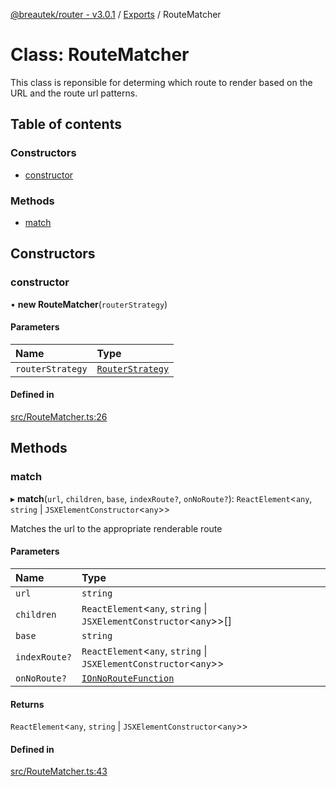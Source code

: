 [@breautek/router - v3.0.1](../README.md) / [Exports](../modules.md) / RouteMatcher

# Class: RouteMatcher

This class is reponsible for determing which route to render
based on the URL and the route url patterns.

## Table of contents

### Constructors

- [constructor](RouteMatcher.md#constructor)

### Methods

- [match](RouteMatcher.md#match)

## Constructors

### constructor

• **new RouteMatcher**(`routerStrategy`)

#### Parameters

| Name | Type |
| :------ | :------ |
| `routerStrategy` | [`RouterStrategy`](RouterStrategy.md) |

#### Defined in

[src/RouteMatcher.ts:26](https://github.com/breautek/router/blob/c2e6307/src/RouteMatcher.ts#L26)

## Methods

### match

▸ **match**(`url`, `children`, `base`, `indexRoute?`, `onNoRoute?`): `ReactElement`<`any`, `string` \| `JSXElementConstructor`<`any`\>\>

Matches the url to the appropriate renderable route

#### Parameters

| Name | Type |
| :------ | :------ |
| `url` | `string` |
| `children` | `ReactElement`<`any`, `string` \| `JSXElementConstructor`<`any`\>\>[] |
| `base` | `string` |
| `indexRoute?` | `ReactElement`<`any`, `string` \| `JSXElementConstructor`<`any`\>\> |
| `onNoRoute?` | [`IOnNoRouteFunction`](../interfaces/IOnNoRouteFunction.md) |

#### Returns

`ReactElement`<`any`, `string` \| `JSXElementConstructor`<`any`\>\>

#### Defined in

[src/RouteMatcher.ts:43](https://github.com/breautek/router/blob/c2e6307/src/RouteMatcher.ts#L43)
